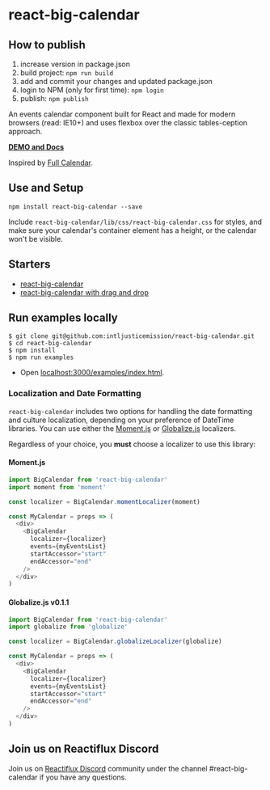 # react-big-calendar

## How to publish

1. increase version in package.json
2. build project: `npm run build`
3. add and commit your changes and updated package.json
4. login to NPM (only for first time): `npm login`
5. publish: `npm publish`

An events calendar component built for React and made for modern browsers (read: IE10+) and uses flexbox over the classic tables-ception approach.

[**DEMO and Docs**](http://intljusticemission.github.io/react-big-calendar/examples/index.html)

Inspired by [Full Calendar](http://fullcalendar.io/).

## Use and Setup

`npm install react-big-calendar --save`

Include `react-big-calendar/lib/css/react-big-calendar.css` for styles, and make sure your calendar's container
element has a height, or the calendar won't be visible.

## Starters

- [react-big-calendar](https://github.com/arecvlohe/rbc-starter)
- [react-big-calendar with drag and drop](https://github.com/arecvlohe/rbc-with-dnd-starter)

## Run examples locally

```
$ git clone git@github.com:intljusticemission/react-big-calendar.git
$ cd react-big-calendar
$ npm install
$ npm run examples
```

- Open [localhost:3000/examples/index.html](http://localhost:3000/examples/index.html).

### Localization and Date Formatting

`react-big-calendar` includes two options for handling the date formatting and culture localization, depending
on your preference of DateTime libraries. You can use either the [Moment.js](http://momentjs.com/) or [Globalize.js](https://github.com/jquery/globalize) localizers.

Regardless of your choice, you **must** choose a localizer to use this library:

#### Moment.js

```js
import BigCalendar from 'react-big-calendar'
import moment from 'moment'

const localizer = BigCalendar.momentLocalizer(moment)

const MyCalendar = props => (
  <div>
    <BigCalendar
      localizer={localizer}
      events={myEventsList}
      startAccessor="start"
      endAccessor="end"
    />
  </div>
)
```

#### Globalize.js v0.1.1

```js
import BigCalendar from 'react-big-calendar'
import globalize from 'globalize'

const localizer = BigCalendar.globalizeLocalizer(globalize)

const MyCalendar = props => (
  <div>
    <BigCalendar
      localizer={localizer}
      events={myEventsList}
      startAccessor="start"
      endAccessor="end"
    />
  </div>
)
```

## Join us on Reactiflux Discord

Join us on [Reactiflux Discord](https://discord.gg/uJsgpkC) community under the channel #react-big-calendar if you have any questions.
